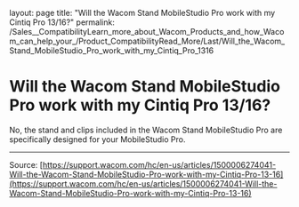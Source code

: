 layout: page
title: "Will the Wacom Stand MobileStudio Pro work with my Cintiq Pro 13/16?"
permalink: /Sales__CompatibilityLearn_more_about_Wacom_Products_and_how_Wacom_can_help_your_/Product_CompatibilityRead_More/Last/Will_the_Wacom_Stand_MobileStudio_Pro_work_with_my_Cintiq_Pro_1316

# Will the Wacom Stand MobileStudio Pro work with my Cintiq Pro 13/16?

No, the stand and clips included in the Wacom Stand MobileStudio Pro are specifically designed for your MobileStudio Pro.

---
Source: [https://support.wacom.com/hc/en-us/articles/1500006274041-Will-the-Wacom-Stand-MobileStudio-Pro-work-with-my-Cintiq-Pro-13-16](https://support.wacom.com/hc/en-us/articles/1500006274041-Will-the-Wacom-Stand-MobileStudio-Pro-work-with-my-Cintiq-Pro-13-16)
